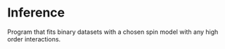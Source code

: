 # Inference

Program that fits binary datasets with a chosen spin model with any high order interactions.
